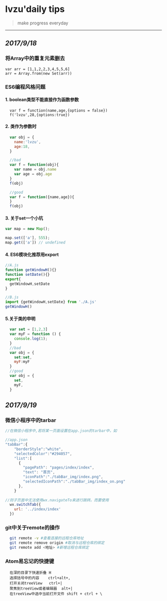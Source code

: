  #  __lvzu'daily tips__   #

>make progress everyday
---

## _2017/9/18_ ##
### 将Array中的重复元素删去 ###
```
var arr = [1,1,2,2,3,4,5,5,6]
arr = Array.from(new Set(arr))
```
### ES6编程风格问题 ###

####  1. boolean类型不能直接作为函数参数 ####
```
  var f = function(name,age,{options = false})
  f('lvzu',28,{options:true})
```
####  2. 类作为参数时 ####
```javascript
  var obj = {
    name:'lvzu',
    age:18,
  }

  //bad
  var f = function(obj){
    var name = obj.name
    var age = obj.age
  }
  f(obj)

  //good
  var f = function({name,age}){
  }
  f(obj)
```
#### 3. 关于set一个小坑 ####
```javascript
var map = new Map();

map.set(['a'], 555);
map.get(['a']) // undefined
```
#### 4. ES6模块化推荐用export
```javascript
//A.js
function getWindowH(){}
function setDate(){}
export{
  getWindowH,setDate
}

//B.js
import {getWindowH,setDate} from './A.js'
getWindowH()
```
#### 5.关于类的申明 ####
```javascript
  var set = [1,2,3]
  var myF = function () {
    console.log(1);
  }
  //bad
  var obj = {
    set:set,
    myF:myF
  }
  //good
  var obj = {
    set,
    myF,
  }
```
## _2017/9/19_ ##
### 微信小程序中的tarbar ###
```javascript
//在微信小程序中,若将某一页面设置在app.json的tarbar中，如

//app.json
"tabBar":{
    "borderStyle":"white",
    "selectedColor":"#294057",
    "list":[
      {
        "pagePath": "pages/index/index",
        "text": "首页",
        "iconPath":"./tabBar_img/index.png",
        "selectedIconPath":"./tabBar_img/index_on.png"
      },
    }
    
//则子页面中无法使用wx.navigateTo来进行跳转。而要使用
  wx.switchTab({
    url: '../index/index'
  })
```

### git中关于remote的操作 ###
```bash
  git remote -v #查看连接的远程仓库地址
  git remote remove origin #取消与远程仓库的绑定
  git remote add <地址> #新增远程仓库绑定
```
### Atom易忘记的快捷键 ###

```
  在深的目录下快速折叠 H
  选择括号中的内容    ctrl+alt+,
  打开关闭treeView   ctrl+|
  聚焦到treeView或者编辑器  alt+|
  在treeView中选中当前打开文件 shift + ctrl + \
```

